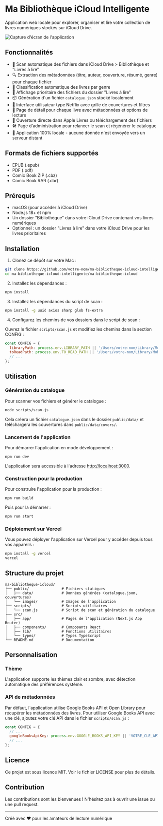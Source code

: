 # Ma Bibliothèque iCloud Intelligente

Application web locale pour explorer, organiser et lire votre collection de livres numériques stockés sur iCloud Drive.

![Capture d'écran de l'application](screenshot.png)

## Fonctionnalités

- 📁 Scan automatique des fichiers dans iCloud Drive > Bibliothèque et "Livres à lire"
- 🔍 Extraction des métadonnées (titre, auteur, couverture, résumé, genre) pour chaque fichier
- 🧠 Classification automatique des livres par genre
- 🎯 Affichage prioritaire des fichiers du dossier "Livres à lire"
- 📦 Génération d'un fichier `catalogue.json` stocké localement
- 🎨 Interface utilisateur type Netflix avec grille de couvertures et filtres
- 📖 Page de détail pour chaque livre avec métadonnées et options de lecture
- 📲 Ouverture directe dans Apple Livres ou téléchargement des fichiers
- 🛠️ Page d'administration pour relancer le scan et régénérer le catalogue
- 🔐 Application 100% locale - aucune donnée n'est envoyée vers un serveur distant

## Formats de fichiers supportés

- EPUB (.epub)
- PDF (.pdf)
- Comic Book ZIP (.cbz)
- Comic Book RAR (.cbr)

## Prérequis

- macOS (pour accéder à iCloud Drive)
- Node.js 18+ et npm
- Un dossier "Bibliothèque" dans votre iCloud Drive contenant vos livres numériques
- Optionnel : un dossier "Livres à lire" dans votre iCloud Drive pour les livres prioritaires

## Installation

1. Clonez ce dépôt sur votre Mac :

```bash
git clone https://github.com/votre-nom/ma-bibliotheque-icloud-intelligente.git
cd ma-bibliotheque-icloud-intelligente/ma-bibliotheque-icloud
```

2. Installez les dépendances :

```bash
npm install
```

3. Installez les dépendances du script de scan :

```bash
npm install -g uuid axios sharp glob fs-extra
```

4. Configurez les chemins de vos dossiers dans le script de scan :

Ouvrez le fichier `scripts/scan.js` et modifiez les chemins dans la section CONFIG :

```javascript
const CONFIG = {
  libraryPath: process.env.LIBRARY_PATH || '/Users/votre-nom/Library/Mobile Documents/com~apple~CloudDocs/Bibliothèque',
  toReadPath: process.env.TO_READ_PATH || '/Users/votre-nom/Library/Mobile Documents/com~apple~CloudDocs/Livres à lire',
  // ...
};
```

## Utilisation

### Génération du catalogue

Pour scanner vos fichiers et générer le catalogue :

```bash
node scripts/scan.js
```

Cela créera un fichier `catalogue.json` dans le dossier `public/data/` et téléchargera les couvertures dans `public/data/covers/`.

### Lancement de l'application

Pour démarrer l'application en mode développement :

```bash
npm run dev
```

L'application sera accessible à l'adresse [http://localhost:3000](http://localhost:3000).

### Construction pour la production

Pour construire l'application pour la production :

```bash
npm run build
```

Puis pour la démarrer :

```bash
npm run start
```

### Déploiement sur Vercel

Vous pouvez déployer l'application sur Vercel pour y accéder depuis tous vos appareils :

```bash
npm install -g vercel
vercel
```

## Structure du projet

```
ma-bibliotheque-icloud/
├── public/               # Fichiers statiques
│   ├── data/             # Données générées (catalogue.json, couvertures)
│   └── images/           # Images de l'application
├── scripts/              # Scripts utilitaires
│   └── scan.js           # Script de scan et génération du catalogue
├── src/
│   ├── app/              # Pages de l'application (Next.js App Router)
│   ├── components/       # Composants React
│   ├── lib/              # Fonctions utilitaires
│   └── types/            # Types TypeScript
└── README.md             # Documentation
```

## Personnalisation

### Thème

L'application supporte les thèmes clair et sombre, avec détection automatique des préférences système.

### API de métadonnées

Par défaut, l'application utilise Google Books API et Open Library pour récupérer les métadonnées des livres. Pour utiliser Google Books API avec une clé, ajoutez votre clé API dans le fichier `scripts/scan.js` :

```javascript
const CONFIG = {
  // ...
  googleBooksApiKey: process.env.GOOGLE_BOOKS_API_KEY || 'VOTRE_CLE_API',
  // ...
};
```

## Licence

Ce projet est sous licence MIT. Voir le fichier LICENSE pour plus de détails.

## Contribution

Les contributions sont les bienvenues ! N'hésitez pas à ouvrir une issue ou une pull request.

---

Créé avec ❤️ pour les amateurs de lecture numérique

